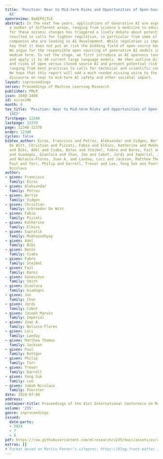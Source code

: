 ```yaml
---
title: 'Position: Near to Mid-term Risks and Opportunities of Open-Source Generative
  AI'
openreview: 8q4EPdjTLE
abstract: In the next few years, applications of Generative AI are expected to revolutionize
  a number of different areas, ranging from science & medicine to education. The potential
  for these seismic changes has triggered a lively debate about potential risks and
  resulted in calls for tighter regulation, in particular from some of the major tech
  companies who are leading in AI development. While regulation is important, it is
  key that it does not put at risk the budding field of open-source Generative AI.
  We argue for the responsible open sourcing of generative AI models in the near and
  medium term. To set the stage, we first introduce an AI openness taxonomy system
  and apply it to 40 current large language models. We then outline differential benefits
  and risks of open versus closed source AI and present potential risk mitigation,
  ranging from best practices to calls for technical and scientific contributions.
  We hope that this report will add a much needed missing voice to the current public
  discourse on near to mid-term AI safety and other societal impact.
layout: inproceedings
series: Proceedings of Machine Learning Research
publisher: PMLR
issn: 2640-3498
id: eiras24b
month: 0
tex_title: 'Position: Near to Mid-term Risks and Opportunities of Open-Source Generative
  {AI}'
firstpage: 12348
lastpage: 12370
page: 12348-12370
order: 12348
cycles: false
bibtex_author: Eiras, Francisco and Petrov, Aleksandar and Vidgen, Bertie and Schroeder
  De Witt, Christian and Pizzati, Fabio and Elkins, Katherine and Mukhopadhyay, Supratik
  and Bibi, Adel and Csaba, Botos and Steibel, Fabro and Barez, Fazl and Smith, Genevieve
  and Guadagni, Gianluca and Chun, Jon and Cabot, Jordi and Imperial, Joseph Marvin
  and Nolazco-Flores, Juan A. and Landay, Lori and Jackson, Matthew Thomas and Rottger,
  Paul and Torr, Philip and Darrell, Trevor and Lee, Yong Suk and Foerster, Jakob
  Nicolaus
author:
- given: Francisco
  family: Eiras
- given: Aleksandar
  family: Petrov
- given: Bertie
  family: Vidgen
- given: Christian
  family: Schroeder De Witt
- given: Fabio
  family: Pizzati
- given: Katherine
  family: Elkins
- given: Supratik
  family: Mukhopadhyay
- given: Adel
  family: Bibi
- given: Botos
  family: Csaba
- given: Fabro
  family: Steibel
- given: Fazl
  family: Barez
- given: Genevieve
  family: Smith
- given: Gianluca
  family: Guadagni
- given: Jon
  family: Chun
- given: Jordi
  family: Cabot
- given: Joseph Marvin
  family: Imperial
- given: Juan A.
  family: Nolazco-Flores
- given: Lori
  family: Landay
- given: Matthew Thomas
  family: Jackson
- given: Paul
  family: Rottger
- given: Philip
  family: Torr
- given: Trevor
  family: Darrell
- given: Yong Suk
  family: Lee
- given: Jakob Nicolaus
  family: Foerster
date: 2024-07-08
address:
container-title: Proceedings of the 41st International Conference on Machine Learning
volume: '235'
genre: inproceedings
issued:
  date-parts:
  - 2024
  - 7
  - 8
pdf: https://raw.githubusercontent.com/mlresearch/v235/main/assets/eiras24b/eiras24b.pdf
extras: []
# Format based on Martin Fenner's citeproc: https://blog.front-matter.io/posts/citeproc-yaml-for-bibliographies/
---
```

